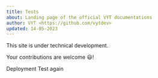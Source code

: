 ```yaml
---
title: Tests
about: Landing page of the official VYT documentations
author: VYT <https://github.com/vytdev>
updated: 14-05-2023
---
```


This site is under technical development.

Your contributions are welcome :smiley:!

Deployment Test again
